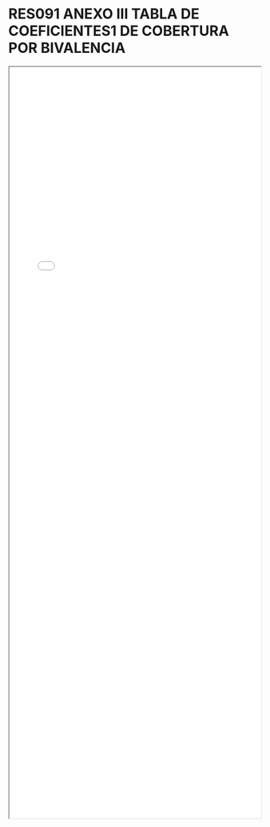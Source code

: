 
# RES091 ANEXO III TABLA DE COEFICIENTES1 DE COBERTURA POR BIVALENCIA

<iframe src="../RES091 ANEXO III TABLA DE COEFICIENTES1 DE COBERTURA POR BIVALENCIA.pdf" width="100%" height="1500px"></iframe>

